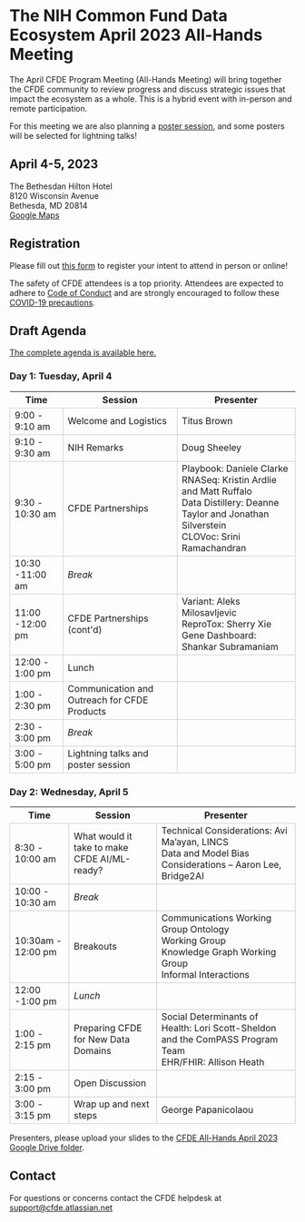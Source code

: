 # The NIH Common Fund Data Ecosystem April 2023 All-Hands Meeting

The April CFDE Program Meeting (All-Hands Meeting) will bring together the CFDE community to review progress and discuss strategic issues that impact the ecosystem as a whole. This is a hybrid event with in-person and remote participation.

For this meeting we are also planning a [poster session](https://nih-cfde.github.io/2023-april-all-hands-meeting/ABSTRACTS), and some
posters will be selected for lightning talks! 

## April 4-5, 2023

The Bethesdan Hilton Hotel <br/>
8120 Wisconsin Avenue <br/>
Bethesda, MD 20814 <br/>
[Google Maps](https://goo.gl/maps/bYKJiKZeGnmywWCm8)


## Registration

Please fill out [this form](https://forms.gle/G7SEEcJdjZozbUUg6) to
register your intent to attend in person or online!

The safety of CFDE attendees is a top priority. Attendees are expected to adhere to [Code of Conduct](https://nih-cfde.github.io/2023-april-all-hands-meeting/CODEOFCONDUCT/) and are strongly encouraged to follow these [COVID-19 precautions](https://nih-cfde.github.io/2023-april-all-hands-meeting/COVID/).

<!--

## Booking hotel rooms

Please use [this link](https://www.hilton.com/en/book/reservation/deeplink/?ctyhocn=WASBAUP&groupCode=CF4&arrivaldate=2023-04-03&departuredate=2023-04-06&cid=OM,WW,HILTONLINK,EN,DirectLink&fromId=HILTONLINKDIRECT) to book hotel rooms at the Bethesdan for the dates of the meeting. Booking deadline: February 24th, 2023.

-->

## Draft Agenda 

[The complete agenda is available here.](https://docs.google.com/document/d/1y7d2n-jutCZVcYZ1rz_yq9X7uxkpQn1M/edit?usp=sharing&ouid=108542948824361321088&rtpof=true&sd=true)

### Day 1: Tuesday, April 4

<google-sheets-html-origin><style type="text/css"><!--td {border: 1px solid #cccccc;}br {mso-data-placement:same-cell;}--></style>

Time | Session | Presenter 
-- | -- | -- | 
9:00 - 9:10 am | Welcome and Logistics | Titus Brown  
9:10 - 9:30 am | NIH Remarks | Doug Sheeley
9:30 - 10:30 am | CFDE Partnerships | Playbook: Daniele Clarke <br /> RNASeq: Kristin Ardlie and Matt Ruffalo <br /> Data Distillery: Deanne Taylor and Jonathan Silverstein <br /> CLOVoc: Srini Ramachandran
10:30 -11:00 am | _Break_ | 
11:00 -12:00 pm | CFDE Partnerships (cont'd) | Variant: Aleks Milosavljevic <br /> ReproTox: Sherry Xie <br /> Gene Dashboard: Shankar Subramaniam
12:00 - 1:00 pm | Lunch | 
1:00 - 2:30 pm | Communication and Outreach for CFDE Products | 
2:30 - 3:00 pm | _Break_ | 
3:00 - 5:00 pm | Lightning talks and poster session | 


### Day 2: Wednesday, April 5

Time | Session | Presenter 
-- | -- | -- |
8:30 - 10:00 am | What would it take to make CFDE AI/ML-ready? | Technical Considerations: Avi Ma’ayan, LINCS  <br /> Data and Model Bias Considerations – Aaron Lee, Bridge2AI 
10:00 - 10:30 am | _Break_ | 
10:30am - 12:00 pm | Breakouts | Communications Working <br /> Group Ontology <br /> Working Group <br /> Knowledge Graph Working Group <br />  Informal Interactions
12:00 -1:00 pm | _Lunch_ | 
1:00 - 2:15 pm | Preparing CFDE for New Data Domains | Social Determinants of Health: Lori Scott-Sheldon and the ComPASS Program Team <br /> EHR/FHIR: Allison Heath 
2:15 - 3:00 pm | Open Discussion | 
3:00 - 3:15 pm | Wrap up and next steps | George Papanicolaou

Presenters, please upload your slides to the [CFDE All-Hands April 2023 Google Drive folder](https://drive.google.com/drive/folders/1axSoVORpgKjNnWYF_gQngGml5ZDvZRAH?usp=sharing).

## Contact

For questions or concerns contact the CFDE helpdesk at [support@cfde.atlassian.net](mailto:support@cfde.atlassian.net)
